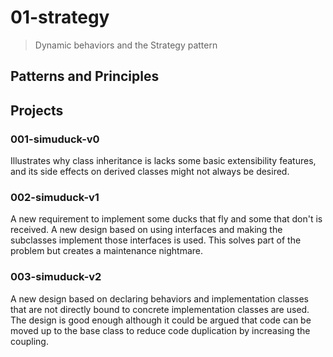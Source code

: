 # 01-strategy
> Dynamic behaviors and the Strategy pattern

## Patterns and Principles


## Projects

### 001-simuduck-v0
Illustrates why class inheritance is lacks some basic extensibility features, and its side effects on derived classes might not always be desired.

### 002-simuduck-v1
A new requirement to implement some ducks that fly and some that don't is received. A new design based on using interfaces and making the subclasses implement those interfaces is used. This solves part of the problem but creates a maintenance nightmare.

### 003-simuduck-v2
A new design based on declaring behaviors and implementation classes that are not directly bound to concrete implementation classes are used. The design is good enough although it could be argued that code can be moved up to the base class to reduce code duplication by increasing the coupling. 